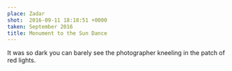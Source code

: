 ```yaml
---
place: Zadar
shot:  2016-09-11 18:18:51 +0000
taken: September 2016
title: Monument to the Sun Dance
---
```


It was so dark you can barely see the photographer kneeling in the patch of red lights.
